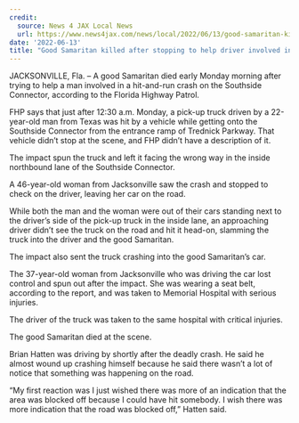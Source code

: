 ```yaml
---
credit:
  source: News 4 JAX Local News
  url: https://www.news4jax.com/news/local/2022/06/13/good-samaritan-killed-after-stopping-to-help-driver-involved-in-arlington-hit-and-run-fhp/
date: '2022-06-13'
title: "Good Samaritan killed after stopping to help driver involved in Regency hit-and-run: FHP"
---
```

JACKSONVILLE, Fla. – A good Samaritan died early Monday morning after trying to help a man involved in a hit-and-run crash on the Southside Connector, according to the Florida Highway Patrol.

FHP says that just after 12:30 a.m. Monday, a pick-up truck driven by a 22-year-old man from Texas was hit by a vehicle while getting onto the Southside Connector from the entrance ramp of Trednick Parkway. That vehicle didn’t stop at the scene, and FHP didn’t have a description of it.

The impact spun the truck and left it facing the wrong way in the inside northbound lane of the Southside Connector.

A 46-year-old woman from Jacksonville saw the crash and stopped to check on the driver, leaving her car on the road.

While both the man and the woman were out of their cars standing next to the driver’s side of the pick-up truck in the inside lane, an approaching driver didn’t see the truck on the road and hit it head-on, slamming the truck into the driver and the good Samaritan.

The impact also sent the truck crashing into the good Samaritan’s car.

The 37-year-old woman from Jacksonville who was driving the car lost control and spun out after the impact. She was wearing a seat belt, according to the report, and was taken to Memorial Hospital with serious injuries.

The driver of the truck was taken to the same hospital with critical injuries.

The good Samaritan died at the scene.

Brian Hatten was driving by shortly after the deadly crash. He said he almost wound up crashing himself because he said there wasn’t a lot of notice that something was happening on the road.

“My first reaction was I just wished there was more of an indication that the area was blocked off because I could have hit somebody. I wish there was more indication that the road was blocked off,” Hatten said.
